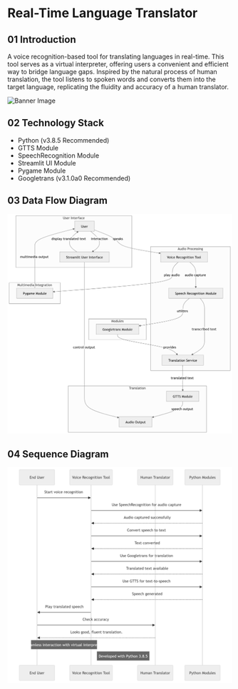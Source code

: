# Real-Time Language Translator

## 01 Introduction

A voice recognition-based tool for translating languages in real-time. This tool serves as a virtual interpreter, offering users a convenient and efficient way to bridge language gaps. Inspired by the natural process of human translation, the tool listens to spoken words and converts them into the target language, replicating the fluidity and accuracy of a human translator.

 ![Banner Image](https://is3-ssl.mzstatic.com/image/thumb/Purple115/v4/3f/b5/fe/3fb5fe5f-e94f-9f78-446d-cae663dbf2f9/source/512x512bb.jpg)

 ## 02 Technology Stack

 - Python (v3.8.5 Recommended)
 - GTTS Module
 - SpeechRecognition Module
 - Streamlit UI Module 
 - Pygame Module
 - Googletrans (v3.1.0a0 Recommended)

 ## 03 Data Flow Diagram

 ![diagram](DFD.png)

 ## 04 Sequence Diagram

 ![diagram](SQD.png)
